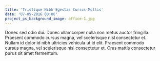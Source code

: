 ```yaml
---
title: 'Tristique Nibh Egestas Cursus Mollis'
date: '07-09-2016 00:00'
project_ps_background_image: office-1.jpg
---
```


Donec sed odio dui. Donec ullamcorper nulla non metus auctor fringilla. Praesent commodo cursus magna, vel scelerisque nisl consectetur et. Nullam id dolor id nibh ultricies vehicula ut id elit. Praesent commodo cursus magna, vel scelerisque nisl consectetur et. Cras mattis consectetur purus sit amet fermentum.